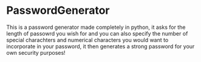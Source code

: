 # PasswordGenerator
This is a password generator made completely in python, it asks for the length of passowrd you wish for and you can also specify the number of special charachters and numerical characters you would want to incorporate in your password, it then generates a strong password for your own security purposes!
